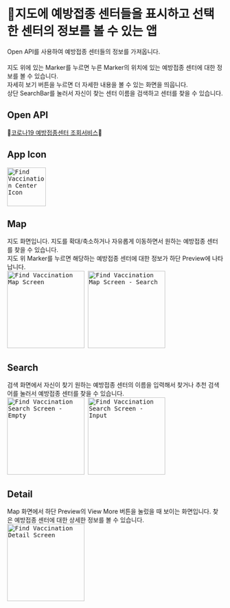 # 💉지도에 예방접종 센터들을 표시하고 선택한 센터의 정보를 볼 수 있는 앱
Open API를 사용하여 예방접종 센터들의 정보를 가져옵니다.<br/><br/>
지도 위에 있는 Marker를 누르면 누른 Marker의 위치에 있는 예방접종 센터에 대한 정보를 볼 수 있습니다.<br/>
자세히 보기 버튼을 누르면 더 자세한 내용을 볼 수 있는 화면을 띄웁니다.<br/>
상단 SearchBar를 눌러서 자신이 찾는 센터 이름을 검색하고 센터를 찾을 수 있습니다.<br/>
## Open API
💉[코로나19 예방접종센터 조회서비스](https://www.data.go.kr/data/15077586/openapi.do#/tab_layer_prcuse_exam)💉<br/>
## App Icon
<kbd>
  <img 
    src="https://github.com/user-attachments/assets/17c18076-bf90-49e6-a4b4-8e80458b99e0" 
    width="90px" 
    title="Find Vaccination Center Icon" 
    alt="Find Vaccination Center Icon"/>
</kbd>

## Map
지도 화면입니다. 지도를 확대/축소하거나 자유롭게 이동하면서 원하는 예방접종 센터를 찾을 수 있습니다.<br/>
지도 위 Marker를 누르면 해당하는 예방접종 센터에 대한 정보가 하단 Preview에 나타납니다.<br/>
<kbd>
  <img 
    src="https://github.com/user-attachments/assets/eb8b18e2-2d91-4429-910c-3051a86bb322" 
    width="180px" 
    title="Find Vaccination Map Screen" 
    alt="Find Vaccination Map Screen"/>
</kbd>
<kbd>
  <img 
    src="https://github.com/user-attachments/assets/994bd425-e637-422d-b119-00e4d97cf467" 
    width="180px" 
    title="Find Vaccination Map Screen - Search" 
    alt="Find Vaccination Map Screen - Search"/>
</kbd>
  
## Search
검색 화면에서 자신이 찾기 원하는 예방접종 센터의 이름을 입력해서 찾거나 추천 검색어를 눌러서 예방접종 센터를 찾을 수 있습니다.<br/>
<kbd>
  <img 
    src="https://github.com/user-attachments/assets/3a580f52-676b-4f1b-9455-22373cb0e9cc" 
    width="180px" 
    title="Find Vaccination Search Screen - Empty" 
    alt="Find Vaccination Search Screen - Empty"/>
</kbd>
<kbd>
  <img 
    src="https://github.com/user-attachments/assets/eaa5d858-c860-4ea9-bd59-5af485d9c942" 
    width="180px" 
    title="Find Vaccination Search Screen - Input" 
    alt="Find Vaccination Search Screen - Input"/>
</kbd>
  
## Detail
Map 화면에서 하단 Preview의 View More 버튼을 눌렀을 때 보이는 화면입니다. 찾은 예방접종 센터에 대한 상세한 정보를 볼 수 있습니다.<br/>
<kbd>
  <img 
    src="https://github.com/user-attachments/assets/16df2ff4-a6d7-4a38-87cd-f6ccda022640" 
    width="180px" 
    title="Find Vaccination Detail Screen" 
    alt="Find Vaccination Detail Screen"/>
</kbd>
